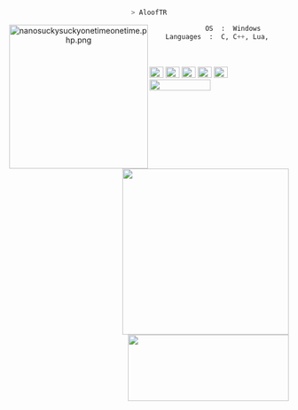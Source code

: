 <center>

<p align="middle">

```bash

> AloofTR

```
<img src="https://imgur.com/xva0kra.png" align="left" src="https://i.pinimg.com/originals/96/a0/fc/96a0fce84427fedab035cc02f68332a3.jpg" alt="nanosuckysuckyonetimeonetime.php.png" width="250" height="260">

```py
       OS  :  Windows
Languages  :  C, C++, Lua, 
  
```


<p align="left">
  &nbsp; &nbsp; &nbsp; &nbsp; &nbsp;&nbsp; &nbsp; &nbsp; &nbsp; &nbsp;&nbsp; &nbsp; &nbsp; &nbsp; &nbsp; &nbsp; &nbsp; &nbsp; &nbsp; &nbsp; &nbsp;&nbsp; &nbsp; &nbsp; &nbsp; &nbsp;&nbsp; &nbsp; &nbsp; &nbsp; &nbsp; &nbsp;
  <img alt="#474342" src="https://via.placeholder.com/15/FFFF00/000000?text=+" width="25" height="20" />
  <img alt="#fbedf6" src="https://via.placeholder.com/15/000000/000000?text=+" width="25" height="20" />
  <img alt="#c9594d" src="https://via.placeholder.com/15/ADD8E6/000000?text=+" width="25" height="20" />
  <img alt="#f8b9b2" src="https://via.placeholder.com/15/FFFFFF/000000?text=+" width="25" height="20" />
  <img alt="#f8b9b2" src="https://via.placeholder.com/15/800080/000000?text=+" width="25" height="20" />
	<img src="https://komarev.com/ghpvc/?username=psauxx&style=flat-square" width="110" height="20" ><br><br>
	<img align="right" width="300" src="https://github-readme-stats.vercel.app/api?username=alooftr&show_icons=true&theme=radical" />
	<img width="290" height="120" align="right" src="https://github-readme-stats-eight-theta.vercel.app/api/top-langs/?username=alooftr&theme=radical&layout=compact&exclude_lang=java+r" /> 
</p>

	


<p align="middle">
	


</p>
